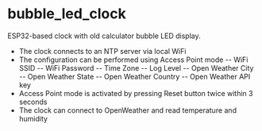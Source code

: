 # bubble_led_clock
ESP32-based clock with old calculator bubble LED display.
- The clock connects to an NTP server via local WiFi
- The configuration can be performed using Access Point mode
  -- WiFi SSID
  -- WiFi Password
  -- Time Zone
  -- Log Level
  -- Open Weather City
  -- Open Weather State
  -- Open Weather Country
  -- Open Weather API key
- Access Point mode is activated by pressing Reset button twice within 3 seconds
- The clock can connect to OpenWeather and read temperature and humidity
